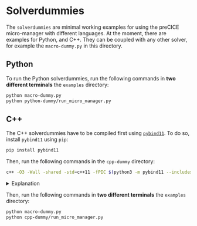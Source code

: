# Solverdummies

The `solverdummies` are minimal working examples for using the preCICE micro-manager with different languages. At the moment, there are examples for Python, and C++. They can be coupled with any other solver, for example the `macro-dummy.py` in this directory.

## Python
To run the Python solverdummies, run the following commands in **two different terminals** the `examples` directory:

```bash
python macro-dummy.py
python python-dummy/run_micro_manager.py
```

## C++
The C++ solverdummies have to be compiled first using [`pybind11`](https://pybind11.readthedocs.io/en/stable/index.html). To do so, install `pybind11` using `pip`:

```bash
pip install pybind11
```

Then, run the following commands in the `cpp-dummy` directory:

```bash
c++ -O3 -Wall -shared -std=c++11 -fPIC $(python3 -m pybind11 --includes) cpp_dummy.cpp -o cpp_dummy$(python3-config --extension-suffix)
```
<details>
<summary>Explanation</summary>

The command above compiles the C++ solverdummy and creates a shared library that can be imported from python using `pybind11`. 
- The `$(python3 -m pybind11 --includes)` part is necessary to include the correct header files for `pybind11`. 
- The `$(python3-config --extension-suffix)` part is necessary to create the correct file extension for the shared library. For more information, see the [pybind11 documentation](https://pybind11.readthedocs.io/en/stable/compiling.html#building-manually).

</details>

Then, run the following commands in **two different terminals** the `examples` directory:

```bash
python macro-dummy.py
python cpp-dummy/run_micro_manager.py
```
